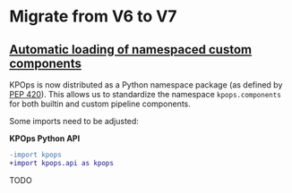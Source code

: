 # Migrate from V6 to V7

## [Automatic loading of namespaced custom components](https://github.com/bakdata/kpops/pull/500)

KPOps is now distributed as a Python namespace package (as defined by [PEP 420](https://peps.python.org/pep-0420/)). This allows us to standardize the namespace `kpops.components` for both builtin and custom pipeline components.

Some imports need to be adjusted:

**KPOps Python API**

```diff
-import kpops
+import kpops.api as kpops
```

TODO
